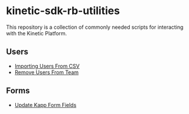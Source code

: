 # kinetic-sdk-rb-utilities

This repository is a collection of commonly needed scripts for interacting with the Kinetic Platform.

## Users

- [Importing Users From CSV](./import-users/README.md)
- [Remove Users From Team](./remove-users-from-team/README.md)

## Forms

- [Update Kapp Form Fields](./update-kapp-form-fields/README.md)
